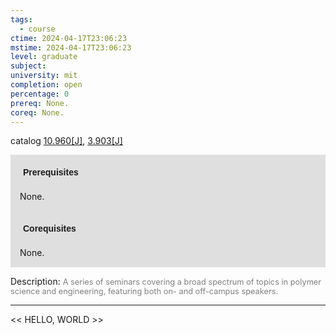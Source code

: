 ```yaml
---
tags:
  - course
ctime: 2024-04-17T23:06:23
mstime: 2024-04-17T23:06:23
level: graduate
subject: 
university: mit
completion: open
percentage: 0
prereq: None.
coreq: None.
---
```


catalog [10.960[J]](http://student.mit.edu/catalog/m10b.html#10.960), [3.903[J]](http://student.mit.edu/catalog/m3b.html#3.903)

<span style="display: block; padding: 15px; background-color: rgb(100, 100, 100, 0.2);"><font id="m_prereq442_0" style="display: block; font-family: Arial, sans-serif; font-weight: bold; padding: 5px">Prerequisites</font><br><span id="prereq442_0">None.</span></span>
<span style="display: block; padding: 15px; background-color: rgb(100, 100, 100, 0.2);"><font id="m_coreq442_0" style="display: block; font-family: Arial, sans-serif; font-weight: bold; padding: 5px">Corequisites</font><br><span id="coreq442_0">None.</span></span>

<font style="">Description:</font>
<font style="color: grey; font-size: 0.8rem;">A series of seminars covering a broad spectrum of topics in polymer science and engineering, featuring both on- and off-campus speakers.</font>



---

<< HELLO, WORLD >>
